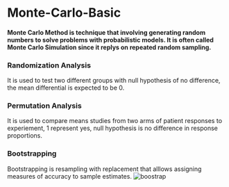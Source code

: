 # Monte-Carlo-Basic

#### Monte Carlo Method is technique that involving generating random numbers to solve problems with probabilistic models. It is often called Monte Carlo Simulation since it replys on repeated random sampling.

### Randomization Analysis

It is used to test two different groups with null hypothesis of no difference, the mean differential is expected to be 0. 

### Permutation Analysis

It is used to compare means studies from two arms of patient responses to experiement, 1 represent yes, null hypothesis is no difference in response proportions. 

### Bootstrapping
Bootstrapping is resampling with replacement that alllows assigning measures of accuracy to sample estimates.
![boostrap](https://cloud.githubusercontent.com/assets/20606137/26707734/8ad8cf54-470c-11e7-9fb7-31ac9cd52c50.JPG)
